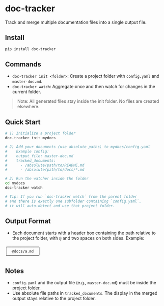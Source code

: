 # doc-tracker

Track and merge multiple documentation files into a single output file.

## Install

```bash
pip install doc-tracker
```

## Commands

- `doc-tracker init <folder>`: Create a project folder with `config.yaml` and `master-doc.md`.
- `doc-tracker watch`: Aggregate once and then watch for changes in the current folder.

> Note: All generated files stay inside the init folder. No files are created elsewhere.

## Quick Start

```bash
# 1) Initialize a project folder
doc-tracker init mydocs

# 2) Add your documents (use absolute paths) to mydocs/config.yaml
#    Example config:
#    output_file: master-doc.md
#    tracked_documents:
#      - /absolute/path/to/README.md
#      - /absolute/path/to/docs/*.md

# 3) Run the watcher inside the folder
cd mydocs
doc-tracker watch

# Tip: If you run `doc-tracker watch` from the parent folder
# and there is exactly one subfolder containing `config.yaml`,
# it will auto-detect and use that project folder.
```

## Output Format

- Each document starts with a header box containing the path relative to the project folder, with `@` and two spaces on both sides. Example:

```
╭──────────────╮
│  @docs/a.md  │
╰──────────────╯
```

## Notes

- `config.yaml` and the output file (e.g., `master-doc.md`) must be inside the project folder.
- Use absolute file paths in `tracked_documents`. The display in the merged output stays relative to the project folder.

